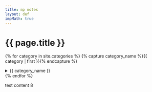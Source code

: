 ```yaml
---
title: mp notes
layout: def
impMath: true
---
```


# {{ page.title }}

{% for category in site.categories %}
    {% capture category_name %}{{ category | first }}{% endcapture %}
  <details>
    <summary> {{ category_name }} </summary>

    {% for post in site.categories[category_name] %}

<a href="{{ post.baseurl }}{{ post.url }}">{{ post.title }}</a>

    {% endfor %}
  </details>
{% endfor %}

test content 8
